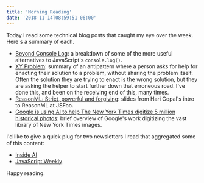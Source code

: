 ```yaml
---
title: 'Morning Reading'
date: '2018-11-14T08:59:51-06:00'
---
```


Today I read some technical blog posts that caught my eye over the week. Here's
a summary of each.

- [Beyond Console Log](https://medium.com/@mattburgess/beyond-console-log-2400fdf4a9d8): a breakdown of some of the more useful alternatives to JavaScript's `console.log()`.
- [XY Problem](http://xyproblem.info/): summary of an antipattern where a
  person asks for help for enacting their solution to a problem, without
  sharing the problem itself. Often the solution they are trying to enact is
  the wrong solution, but they are asking the helper to start further down that
  erroneous road. I've done this, and been on the receiving end of this, many
  times.
- [ReasonML: Strict, powerful and forgiving](https://www.harigopal.in/talks/2018/jsfoo): slides from Hari Gopal's intro to ReasonML at JSFoo.
- [Google is using AI to help The New York Times digitize 5 million historical photos](https://www.theverge.com/2018/11/9/18079386/google-ai-new-york-times-digitize-archive-history-photos): brief overview of Google's work digitizing the vast library of New York Times images.

I'd like to give a quick plug for two newsletters I read that aggregated some of this content:

- [Inside AI](https://inside.com/ai)
- [JavaScript Weekly](https://javascriptweekly.com/)

Happy reading.
